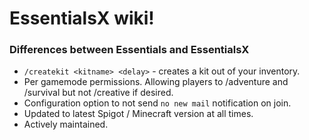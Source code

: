 # EssentialsX wiki!

### Differences between Essentials and EssentialsX
* `/createkit <kitname> <delay>` - creates a kit out of your inventory.
* Per gamemode permissions. Allowing players to /adventure and /survival but not /creative if desired.
* Configuration option to not send `no new mail` notification on join.
* Updated to latest Spigot / Minecraft version at all times.
* Actively maintained.
